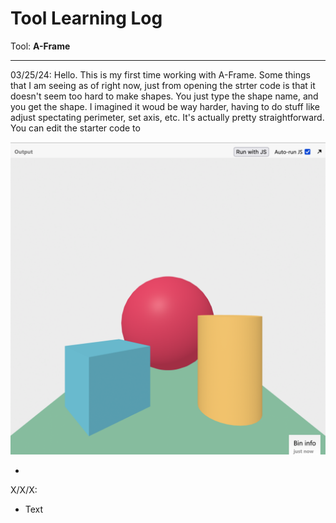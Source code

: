 # Tool Learning Log

Tool: **A-Frame**

---

03/25/24:
Hello. This is my first time working with A-Frame. Some things that I am seeing as of right now, just from opening the strter code is that it doesn't seem too hard to make shapes. You just type the shape name, and you get the shape. I imagined it woud be way harder, having to do stuff like adjust spectating perimeter, set axis, etc. It's actually pretty straightforward. You can edit the starter code to


![Starter code](img/StarterCodeAFrame.png)

*

X/X/X:
* Text


<!--
* Links you used today (websites, videos, etc)
* Things you tried, progress you made, etc
* Challenges, a-ha moments, etc
* Questions you still have
* What you're going to try next
-->
